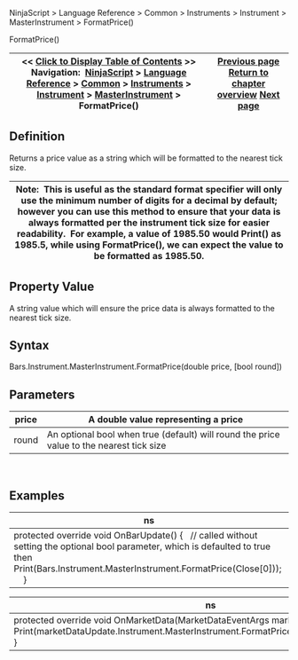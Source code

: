 ﻿
NinjaScript > Language Reference > Common > Instruments > Instrument > MasterInstrument > FormatPrice()

FormatPrice()

| << [Click to Display Table of Contents](formatprice.md) >> **Navigation:**     [NinjaScript](ninjascript-1.md) > [Language Reference](language_reference_wip-1.md) > [Common](common-1.md) > [Instruments](instruments_ninjascript-1.md) > [Instrument](instrument-1.md) > [MasterInstrument](masterinstrument-1.md) > FormatPrice() | [Previous page](exchanges-1.md) [Return to chapter overview](masterinstrument-1.md) [Next page](instrumenttype-1.md) |
| --- | --- |
## Definition
Returns a price value as a string which will be formatted to the nearest tick size.  
 

| Note:  This is useful as the standard format specifier will only use the minimum number of digits for a decimal by default; however you can use this method to ensure that your data is always formatted per the instrument tick size for easier readability.  For example, a value of 1985.50 would Print() as 1985.5, while using FormatPrice(), we can expect the value to be formatted as 1985.50. |
| --- |
## 
## 
## Property Value
A string value which will ensure the price data is always formatted to the nearest tick size.

## Syntax
Bars.Instrument.MasterInstrument.FormatPrice(double price, [bool round])
 
## Parameters

| price | A double value representing a price |
| --- | --- |
| round | An optional bool when true (default) will round the price value to the nearest tick size |
 
## 
## Examples

| ns |
| --- |
| protected override void OnBarUpdate() {    // called without setting the optional bool parameter, which is defaulted to true then    Print(Bars.Instrument.MasterInstrument.FormatPrice(Close[0]));      } |

| ns |
| --- |
| protected override void OnMarketData(MarketDataEventArgs marketDataUpdate) {    Print(marketDataUpdate.Instrument.MasterInstrument.FormatPrice(marketDataUpdate.Price)); } |
